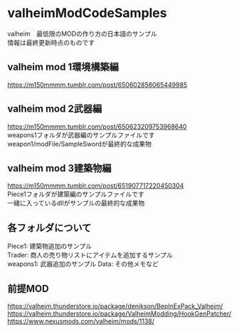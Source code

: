 # valheimModCodeSamples
valheim　最低限のMODの作り方の日本語のサンプル  
情報は最終更新時点のものです  

## valheim mod 1環境構築編
https://m150mmmm.tumblr.com/post/650602856065449985  

## valheim mod 2武器編
https://m150mmmm.tumblr.com/post/650623209753968640  
weapons1フォルダが武器編のサンプルファイルです 
weapon1/modFile/SampleSwordが最終的な成果物  

## valheim mod 3建築物編
https://m150mmmm.tumblr.com/post/651907717220450304  
Piece1フォルダが建築編のサンプルファイルです  
一緒に入っているdllがサンプルの最終的な成果物  
  

## 各フォルダについて
Piece1: 建築物追加のサンプル  
Trader: 商人の売り物リストにアイテムを追加するサンプル  
weapons1: 武器追加のサンプル
Data: その他メモなど  

## 前提MOD
https://valheim.thunderstore.io/package/denikson/BepInExPack_Valheim/  
https://valheim.thunderstore.io/package/ValheimModding/HookGenPatcher/  
https://www.nexusmods.com/valheim/mods/1138/




